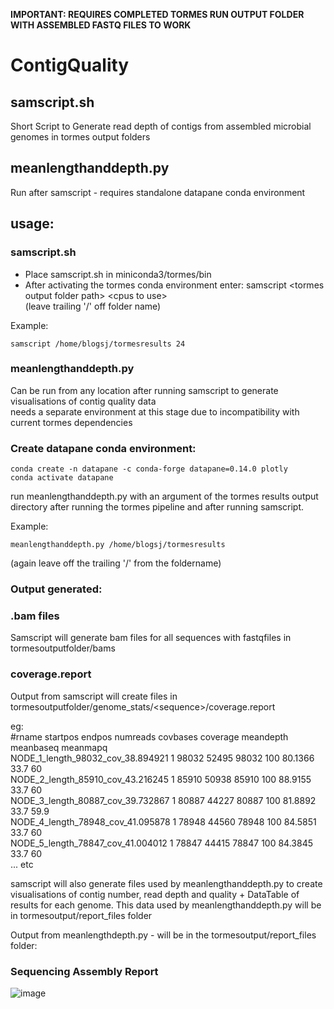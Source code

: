 
**IMPORTANT: REQUIRES COMPLETED TORMES RUN OUTPUT FOLDER WITH ASSEMBLED FASTQ FILES TO WORK**

# ContigQuality

## samscript.sh

Short Script to Generate read depth of contigs from assembled microbial genomes in tormes output folders

## meanlengthanddepth.py

Run after samscript - requires standalone datapane conda environment

## usage:
### samscript.sh  
* Place samscript.sh in miniconda3/tormes/bin  
* After activating the tormes conda environment enter: samscript \<tormes output folder path\> \<cpus to use\>  
(leave trailing '/' off folder name)  

Example: 

```
samscript /home/blogsj/tormesresults 24
```

### meanlengthanddepth.py  
Can be run from any location after running samscript to generate visualisations of contig quality data  
needs a separate environment at this stage due to incompatibility with current tormes dependencies

### Create datapane conda environment:  
```
conda create -n datapane -c conda-forge datapane=0.14.0 plotly  
conda activate datapane  
```

run meanlengthanddepth.py with an argument of the tormes results output directory after running the tormes pipeline and after running samscript.

Example: 
```
meanlengthanddepth.py /home/blogsj/tormesresults  
```
(again leave off the trailing '/' from the foldername)  

### Output generated:  
### .bam files  
Samscript will generate bam files for all sequences with fastqfiles in tormesoutputfolder/bams

### coverage.report  
Output from samscript will create files in tormesoutputfolder/genome_stats/\<sequence>\/coverage.report  

eg:  
#rname	startpos	endpos	numreads	covbases	coverage	meandepth	meanbaseq	meanmapq  
NODE_1_length_98032_cov_38.894921	1	98032	52495	98032	100	80.1366	33.7	60  
NODE_2_length_85910_cov_43.216245	1	85910	50938	85910	100	88.9155	33.7	60  
NODE_3_length_80887_cov_39.732867	1	80887	44227	80887	100	81.8892	33.7	59.9  
NODE_4_length_78948_cov_41.095878	1	78948	44560	78948	100	84.5851	33.7	60  
NODE_5_length_78847_cov_41.004012	1	78847	44415	78847	100	84.3845	33.7	60  
... etc  

samscript will also generate files used by meanlengthanddepth.py to create visualisations of contig number, read depth and quality + DataTable of results for each genome. This data used by meanlengthanddepth.py will be in tormesoutput/report_files folder  

Output from meanlengthdepth.py - will be in the tormesoutput/report_files folder:

### Sequencing Assembly Report

![image](https://user-images.githubusercontent.com/55652506/192102712-ba726e28-ae51-4ea1-aa4a-ae252a35123a.png)
